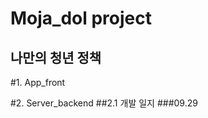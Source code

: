 Moja_dol project
=============
나만의 청년 정책
-------------

#1. App_front


#2. Server_backend
##2.1 개발 일지
###09.29
